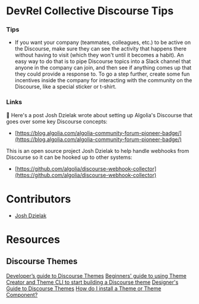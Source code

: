 # DevRel Collective Discourse Tips

### Tips

- If you want your company (teammates, colleagues, etc.) to be active on the Discourse, make sure they can see the activity that happens there without having to visit (which they won't until it becomes a habit). An easy way to do that is to pipe Discourse topics into a Slack channel that anyone in the company can join, and then see if anything comes up that they could provide a response to. To go a step further, create some fun incentives inside the company for interacting with the community on the Discourse, like a special sticker or t-shirt.

### Links

👋  Here's a post Josh Dzielak wrote about setting up Algolia's Discourse that goes over some key Discourse concepts: 

- [https://blog.algolia.com/algolia-community-forum-pioneer-badge/](https://blog.algolia.com/algolia-community-forum-pioneer-badge/)

This is an open source project Josh Dzielak to help handle webhooks from Discourse so it can be hooked up to other systems:

- [https://github.com/algolia/discourse-webhook-collector](https://github.com/algolia/discourse-webhook-collector)

# Contributors 
- [Josh Dzielak](https://github.com/dzello)

# Resources

## Discourse Themes

[Developer’s guide to Discourse Themes](https://meta.discourse.org/t/beginners-guide-to-using-discourse-themes/91966)
[Beginners' guide to using Theme Creator and Theme CLI to start building a Discourse theme](https://meta.discourse.org/t/developer-s-guide-to-discourse-themes/93648)
[Designer's Guide to Discourse Themes](https://meta.discourse.org/t/beginners-guide-to-using-theme-creator-and-theme-cli-to-start-building-a-discourse-theme/108444)
[How do I install a Theme or Theme Component?](https://meta.discourse.org/t/how-do-i-install-a-theme-or-theme-component/63682)

